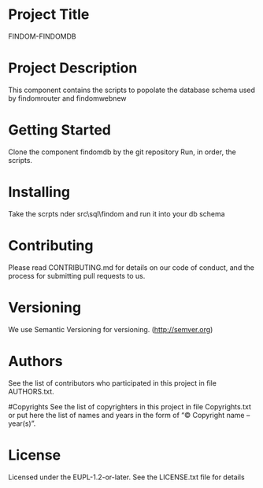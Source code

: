 # Project Title
FINDOM-FINDOMDB

# Project Description 
This component contains the scripts to popolate the database schema used by findomrouter and findomwebnew

# Getting Started 
Clone the component findomdb by the git repository
Run, in order, the scripts.

# Installing 
Take the scrpts nder src\sql\findom and run it into your db schema

# Contributing
Please read CONTRIBUTING.md for details on our code of conduct, and the process for submitting pull requests to us.

# Versioning 
We use Semantic Versioning for versioning. (http://semver.org)

# Authors 
See the list of contributors who participated in this project in file AUTHORS.txt.

#Copyrights 
See the list of copyrighters in this project in file Copyrights.txt or put here the list of names and years in the form of “© Copyright name – year(s)”.

# License 
Licensed under the EUPL-1.2-or-later. See the LICENSE.txt file for details
